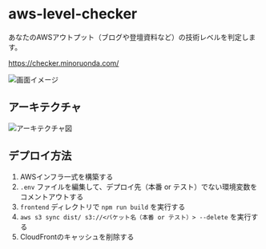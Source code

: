 # aws-level-checker

あなたのAWSアウトプット（ブログや登壇資料など）の技術レベルを判定します。

https://checker.minoruonda.com/

![画面イメージ](https://github.com/user-attachments/assets/c237f538-305c-406b-9f9f-0c0eb7f0de65)


## アーキテクチャ

![アーキテクチャ図](https://github.com/user-attachments/assets/3de3251f-d929-4ee5-b62f-5a8ae06739d9)

## デプロイ方法

1. AWSインフラ一式を構築する
2. `.env` ファイルを編集して、デプロイ先（本番 or テスト）でない環境変数をコメントアウトする
3. `frontend` ディレクトリで `npm run build` を実行する
4. `aws s3 sync dist/ s3://<バケット名（本番 or テスト）> --delete` を実行する
5. CloudFrontのキャッシュを削除する
